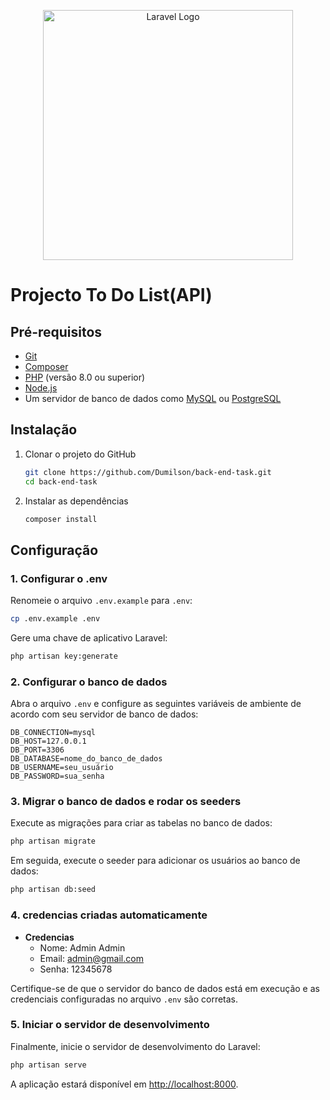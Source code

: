 <p align="center"><a href="https://laravel.com" target="_blank"><img src="https://raw.githubusercontent.com/laravel/art/master/logo-lockup/5%20SVG/2%20CMYK/1%20Full%20Color/laravel-logolockup-cmyk-red.svg" width="400" alt="Laravel Logo"></a></p>

# Projecto To Do List(API)

## Pré-requisitos

-   [Git](https://git-scm.com/)
-   [Composer](https://getcomposer.org/)
-   [PHP](https://www.php.net/) (versão 8.0 ou superior)
-   [Node.js](https://nodejs.org/)
-   Um servidor de banco de dados como [MySQL](https://www.mysql.com/) ou [PostgreSQL](https://www.postgresql.org/)

## Instalação

1. Clonar o projeto do GitHub

    ```sh
    git clone https://github.com/Dumilson/back-end-task.git
    cd back-end-task
    ```

2. Instalar as dependências
    ```sh
    composer install
    ```

## Configuração

### 1. Configurar o .env

Renomeie o arquivo `.env.example` para `.env`:

```sh
cp .env.example .env
```

Gere uma chave de aplicativo Laravel:

```sh
php artisan key:generate
```

### 2. Configurar o banco de dados

Abra o arquivo `.env` e configure as seguintes variáveis de ambiente de acordo com seu servidor de banco de dados:

```env
DB_CONNECTION=mysql
DB_HOST=127.0.0.1
DB_PORT=3306
DB_DATABASE=nome_do_banco_de_dados
DB_USERNAME=seu_usuário
DB_PASSWORD=sua_senha
```

### 3. Migrar o banco de dados e rodar os seeders

Execute as migrações para criar as tabelas no banco de dados:

```sh
php artisan migrate
```

Em seguida, execute o seeder para adicionar os usuários ao banco de dados:

```sh
php artisan db:seed
```

### 4. credencias criadas automaticamente

-   **Credencias**
    -   Nome: Admin Admin
    -   Email: admin@gmail.com
    -   Senha: 12345678

Certifique-se de que o servidor do banco de dados está em execução e as credenciais configuradas no arquivo `.env` são corretas.

### 5. Iniciar o servidor de desenvolvimento

Finalmente, inicie o servidor de desenvolvimento do Laravel:

```sh
php artisan serve
```

A aplicação estará disponível em [http://localhost:8000](http://localhost:8000).

